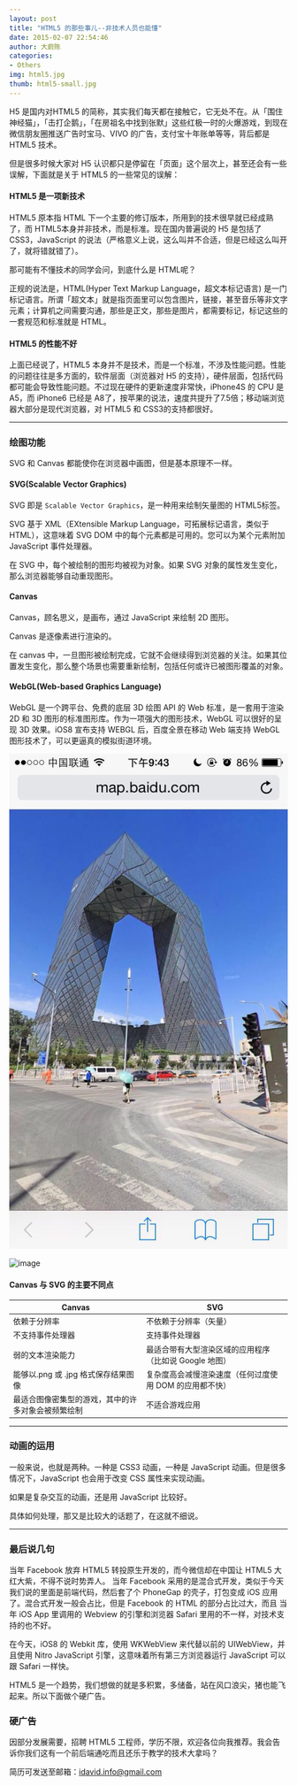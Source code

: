 ```yaml
---
layout: post
title: "HTML5 的那些事儿--非技术人员也能懂"
date: 2015-02-07 22:54:46
author: 大蔚陈
categories: 
- Others
img: html5.jpg
thumb: html5-small.jpg
---
```


H5 是国内对HTML5 的简称，其实我们每天都在接触它，它无处不在。从「围住神经猫」，「击打企鹅」，「在房祖名中找到张默」这些红极一时的火爆游戏，到现在微信朋友圈推送广告时宝马、VIVO 的广告，支付宝十年账单等等，背后都是 HTML5 技术。
<!--more-->

但是很多时候大家对 H5 认识都只是停留在「页面」这个层次上，甚至还会有一些误解，下面就是关于 HTML5 的一些常见的误解：

#### HTML5 是一项新技术

HTML5 原本指 HTML 下一个主要的修订版本，所用到的技术很早就已经成熟了，而 HTML5本身并非技术，而是标准。现在国内普遍说的 H5 是包括了 CSS3，JavaScript 的说法（严格意义上说，这么叫并不合适，但是已经这么叫开了，就将错就错了）。

那可能有不懂技术的同学会问，到底什么是 HTML呢？

正规的说法是，HTML(Hyper Text Markup Language，超文本标记语言) 是一门标记语言。所谓「超文本」就是指页面里可以包含图片，链接，甚至音乐等非文字元素；计算机之间需要沟通，那些是正文，那些是图片，都需要标记，标记这些的一套规范和标准就是 HTML。


#### HTML5 的性能不好

上面已经说了，HTML5 本身并不是技术，而是一个标准，不涉及性能问题。性能的问题往往是多方面的，软件层面（浏览器对 H5 的支持），硬件层面，包括代码都可能会导致性能问题。不过现在硬件的更新速度非常快，iPhone4S 的 CPU 是 A5，而 iPhone6 已经是 A8了，按苹果的说法，速度共提升了7.5倍；移动端浏览器大部分是现代浏览器，对 HTML5 和 CSS3的支持都很好。

----

### 绘图功能

SVG 和 Canvas 都能使你在浏览器中画图，但是基本原理不一样。

#### SVG(Scalable Vector Graphics)

SVG 即是 `Scalable Vector Graphics`，是一种用来绘制矢量图的 HTML5标签。

SVG 基于 XML（EXtensible Markup Language，可拓展标记语言，类似于 HTML），这意味着 SVG DOM 中的每个元素都是可用的。您可以为某个元素附加 JavaScript 事件处理器。

在 SVG 中，每个被绘制的图形均被视为对象。如果 SVG 对象的属性发生变化，那么浏览器能够自动重现图形。

#### Canvas

Canvas，顾名思义，是画布，通过 JavaScript 来绘制 2D 图形。

Canvas 是逐像素进行渲染的。

在 canvas 中，一旦图形被绘制完成，它就不会继续得到浏览器的关注。如果其位置发生变化，那么整个场景也需要重新绘制，包括任何或许已被图形覆盖的对象。

#### WebGL(Web-based Graphics Language)

WebGL 是一个跨平台、免费的底层 3D 绘图 API 的 Web 标准，是一套用于渲染 2D 和 3D 图形的标准图形库。作为一项强大的图形技术，WebGL 可以很好的呈现 3D 效果。iOS8 宣布支持 WEBGL 后，百度全景在移动 Web 端支持 WebGL 图形技术了，可以更逼真的模拟街道环境。

![image](/assets/img/blog/baidu-full.jpg)

![image](/assets/img/blog/baidu-full.indicator.jpg)


#### Canvas 与 SVG 的主要不同点

Canvas | SVG
------------ | ------------- 
依赖于分辨率 | 不依赖于分辨率（矢量）
不支持事件处理器 |  支持事件处理器
弱的文本渲染能力 | 最适合带有大型渲染区域的应用程序（比如说 Google 地图）
能够以.png 或 .jpg 格式保存结果图像 | 复杂度高会减慢渲染速度（任何过度使用 DOM 的应用都不快）
最适合图像密集型的游戏，其中的许多对象会被频繁绘制 | 不适合游戏应用

---

### 动画的运用

一般来说，也就是两种。一种是 CSS3 动画，一种是 JavaScript 动画。但是很多情况下，JavaScript 也会用于改变 CSS 属性来实现动画。

如果是复杂交互的动画，还是用 JavaScript 比较好。

具体如何处理，那又是比较大的话题了，在这就不细说。

---

### 最后说几句

当年 Facebook 放弃 HTML5 转投原生开发的，而今微信却在中国让 HTML5 大红大紫，不得不说时势弄人。
当年 Facebook 采用的是混合式开发，类似于今天我们说的里面是前端代码，然后套了个 PhoneGap 的壳子，打包变成 iOS 应用了。混合式开发一般会占比，但是 Facebook 的 HTML 的部分占比过大，而且 当年 iOS App 里调用的 Webview 的引擎和浏览器 Safari 里用的不一样，对技术支持的也不好。

在今天，iOS8 的 Webkit 库，使用 WKWebView 来代替以前的 UIWebView，并且使用 Nitro JavaScript 引擎，这意味着所有第三方浏览器运行 JavaScript 可以跟 Safari 一样快。

HTML5 是一个趋势，我们想做的就是多积累，多储备，站在风口浪尖，猪也能飞起来。所以下面做个硬广告。

### 硬广告

因部分发展需要，招聘 HTML5 工程师，学历不限，欢迎各位向我推荐。我会告诉你我们这有一个前后端通吃而且还乐于教学的技术大拿吗？

简历可发送至邮箱：[idavid.info@gmail.com](idavid.info@gmail.com)




